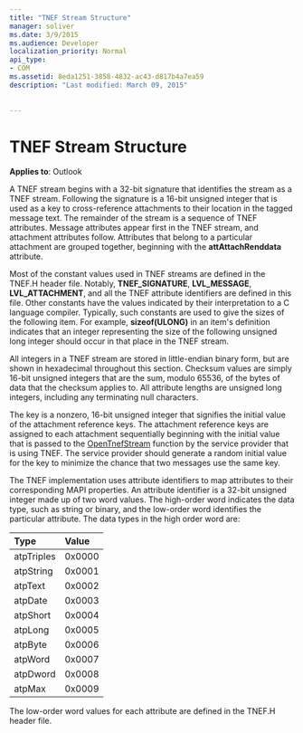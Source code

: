 ```yaml
---
title: "TNEF Stream Structure"
manager: soliver
ms.date: 3/9/2015
ms.audience: Developer
localization_priority: Normal
api_type:
- COM
ms.assetid: 8eda1251-3858-4832-ac43-d817b4a7ea59
description: "Last modified: March 09, 2015"
 
 
---
```


# TNEF Stream Structure

  
  
**Applies to**: Outlook 
  
A TNEF stream begins with a 32-bit signature that identifies the stream as a TNEF stream. Following the signature is a 16-bit unsigned integer that is used as a key to cross-reference attachments to their location in the tagged message text. The remainder of the stream is a sequence of TNEF attributes. Message attributes appear first in the TNEF stream, and attachment attributes follow. Attributes that belong to a particular attachment are grouped together, beginning with the **attAttachRenddata** attribute. 
  
Most of the constant values used in TNEF streams are defined in the TNEF.H header file. Notably, **TNEF_SIGNATURE**, **LVL_MESSAGE**, **LVL_ATTACHMENT**, and all the TNEF attribute identifiers are defined in this file. Other constants have the values indicated by their interpretation to a C language compiler. Typically, such constants are used to give the sizes of the following item. For example, **sizeof(ULONG)** in an item's definition indicates that an integer representing the size of the following unsigned long integer should occur in that place in the TNEF stream. 
  
All integers in a TNEF stream are stored in little-endian binary form, but are shown in hexadecimal throughout this section. Checksum values are simply 16-bit unsigned integers that are the sum, modulo 65536, of the bytes of data that the checksum applies to. All attribute lengths are unsigned long integers, including any terminating null characters.
  
The key is a nonzero, 16-bit unsigned integer that signifies the initial value of the attachment reference keys. The attachment reference keys are assigned to each attachment sequentially beginning with the initial value that is passed to the [OpenTnefStream](opentnefstream.md) function by the service provider that is using TNEF. The service provider should generate a random initial value for the key to minimize the chance that two messages use the same key. 
  
The TNEF implementation uses attribute identifiers to map attributes to their corresponding MAPI properties. An attribute identifier is a 32-bit unsigned integer made up of two word values. The high-order word indicates the data type, such as string or binary, and the low-order word identifies the particular attribute. The data types in the high order word are:
  
|**Type**|**Value**|
|:-----|:-----|
|atpTriples  <br/> |0x0000  <br/> |
|atpString  <br/> |0x0001  <br/> |
|atpText  <br/> |0x0002  <br/> |
|atpDate  <br/> |0x0003  <br/> |
|atpShort  <br/> |0x0004  <br/> |
|atpLong  <br/> |0x0005  <br/> |
|atpByte  <br/> |0x0006  <br/> |
|atpWord  <br/> |0x0007  <br/> |
|atpDword  <br/> |0x0008  <br/> |
|atpMax  <br/> |0x0009  <br/> |
   
The low-order word values for each attribute are defined in the TNEF.H header file.
  

